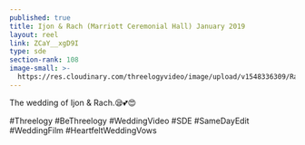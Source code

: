 ```yaml
---
published: true
title: Ijon & Rach (Marriott Ceremonial Hall) January 2019
layout: reel
link: ZCaY__xgD9I
type: sde
section-rank: 108
image-small: >-
  https://res.cloudinary.com/threelogyvideo/image/upload/v1548336309/Rachelle_4-01ab.jpg
---
```

The wedding of Ijon & Rach.😪💕😍

#Threelogy #BeThreelogy #WeddingVideo #SDE #SameDayEdit #WeddingFilm #HeartfeltWeddingVows